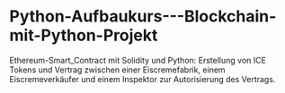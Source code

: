 # Python-Aufbaukurs---Blockchain-mit-Python-Projekt
Ethereum-Smart_Contract mit Solidity und Python: Erstellung von ICE Tokens und Vertrag zwischen einer Eiscremefabrik, einem Eiscremeverkäufer und einem Inspektor  zur Autorisierung des Vertrags.  
